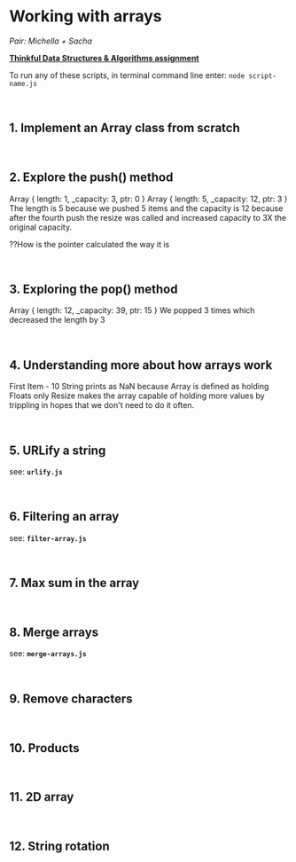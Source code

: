 # Working with arrays

_Pair: Michella + Sacha_

**[Thinkful Data Structures & Algorithms assignment](https://courses.thinkful.com/dsa-v1/checkpoint/4#assignment)**

To run any of these scripts, in terminal command line enter: `node script-name.js`

<br />

## 1. Implement an Array class from scratch





<br />

## 2. Explore the push() method

Array { length: 1, _capacity: 3, ptr: 0 }
Array { length: 5, _capacity: 12, ptr: 3 }
The length is 5 because we pushed 5 items and the capacity is 12 because after the fourth push the resize was called and increased capacity to 3X the original capacity.

??How is the pointer calculated the way it is


<br />

## 3. Exploring the pop() method

Array { length: 12, _capacity: 39, ptr: 15 }
 We popped 3 times which decreased the length by 3



<br />

## 4. Understanding more about how arrays work
First Item - 10
String prints as NaN because Array is defined as holding Floats only
Resize makes the array capable of holding more values by trippling in hopes that we don't need to do it often.



<br />

## 5. URLify a string

see: **`urlify.js`**



<br />

## 6. Filtering an array

see: **`filter-array.js`**



<br />

## 7. Max sum in the array





<br />

## 8. Merge arrays

see: **`merge-arrays.js`**



<br />

## 9. Remove characters




<br />

## 10. Products




<br />

## 11. 2D array




<br />

## 12. String rotation





<br />